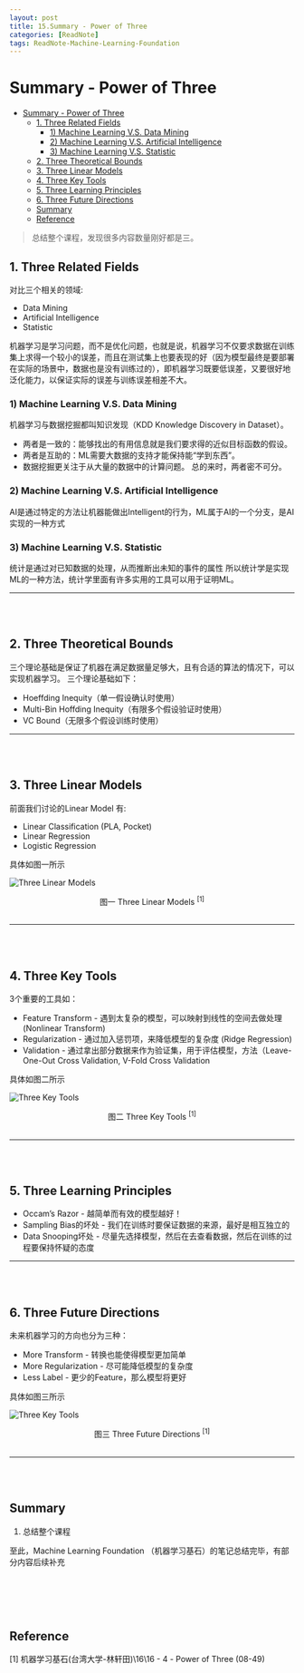 ```yaml
---
layout: post
title: 15.Summary - Power of Three
categories: [ReadNote]
tags: ReadNote-Machine-Learning-Foundation
---
```


# Summary - Power of Three
<!-- TOC depthFrom:1 depthTo:6 withLinks:1 updateOnSave:1 orderedList:0 -->

- [Summary - Power of Three](#summary-power-of-three)
	- [1. Three Related Fields](#1-three-related-fields)
		- [1) Machine Learning V.S. Data Mining](#1-machine-learning-vs-data-mining)
		- [2) Machine Learning V.S. Artificial Intelligence](#2-machine-learning-vs-artificial-intelligence)
		- [3) Machine Learning V.S. Statistic](#3-machine-learning-vs-statistic)
	- [2. Three Theoretical Bounds](#2-three-theoretical-bounds)
	- [3. Three Linear Models](#3-three-linear-models)
	- [4. Three Key Tools](#4-three-key-tools)
	- [5. Three Learning Principles](#5-three-learning-principles)
	- [6. Three Future Directions](#6-three-future-directions)
	- [Summary](#summary)
	- [Reference](#reference)

<!-- /TOC -->

> 总结整个课程，发现很多内容数量刚好都是三。

## 1. Three Related Fields
对比三个相关的领域:
- Data Mining
- Artificial Intelligence
- Statistic


机器学习是学习问题，而不是优化问题，也就是说，机器学习不仅要求数据在训练集上求得一个较小的误差，而且在测试集上也要表现的好（因为模型最终是要部署在实际的场景中，数据也是没有训练过的），即机器学习既要低误差，又要很好地泛化能力，以保证实际的误差与训练误差相差不大。

### 1) Machine Learning V.S. Data Mining
机器学习与数据挖掘都叫知识发现（KDD Knowledge Discovery in Dataset）。
- 两者是一致的：能够找出的有用信息就是我们要求得的近似目标函数的假设。
- 两者是互助的：ML需要大数据的支持才能保持能“学到东西”。
- 数据挖掘更关注于从大量的数据中的计算问题。
总的来时，两者密不可分。

### 2) Machine Learning V.S. Artificial Intelligence
AI是通过特定的方法让机器能做出Intelligent的行为，ML属于AI的一个分支，是AI实现的一种方式

### 3) Machine Learning V.S. Statistic
统计是通过对已知数据的处理，从而推断出未知的事件的属性
所以统计学是实现ML的一种方法，统计学里面有许多实用的工具可以用于证明ML。


------------------------------------------
</br>
</br>


## 2. Three Theoretical Bounds
三个理论基础是保证了机器在满足数据量足够大，且有合适的算法的情况下，可以实现机器学习。
三个理论基础如下：
- Hoeffding Inequity（单一假设确认时使用）
- Multi-Bin Hoffding Inequity（有限多个假设验证时使用）
- VC Bound（无限多个假设训练时使用）

------------------------------------------
</br>
</br>


## 3. Three Linear Models
前面我们讨论的Linear Model 有:
- Linear Classification (PLA, Pocket)
- Linear Regression
- Logistic Regression

具体如图一所示

![Three Linear Models](https://raw.githubusercontent.com/JasonDean-1/MarkdownPhoto/d3c8fe5c2f9329f339cd5577a6da9be9c5afacdb/MachineLearning/Machine%20Learning%20Foundation%20--%20Hsuan-Tien%20Lin%20in%20NTU/chapter15-1%20Three%20Linear%20Models.png)
<center> 图一 Three Linear Models <sup>[1]</sup></center>
</br>

------------------------------------------
</br>
</br>

## 4. Three Key Tools
3个重要的工具如：
- Feature Transform - 遇到太复杂的模型，可以映射到线性的空间去做处理 (Nonlinear Transform)
- Regularization - 通过加入惩罚项，来降低模型的复杂度 (Ridge Regression)
- Validation - 通过拿出部分数据来作为验证集，用于评估模型，方法（Leave-One-Out Cross Validation, V-Fold Cross Validation

具体如图二所示

![Three Key Tools](https://raw.githubusercontent.com/JasonDean-1/MarkdownPhoto/895d348fc9bd1a9a08b11926ca181de1fa8cfcde/MachineLearning/Machine%20Learning%20Foundation%20--%20Hsuan-Tien%20Lin%20in%20NTU/chapter15-2%20Three%20Key%20Tools.png)
<center> 图二 Three Key Tools <sup>[1]</sup></center>
</br>

------------------------------------------
</br>
</br>

## 5. Three Learning Principles
- Occam’s Razor - 越简单而有效的模型越好！
- Sampling Bias的坏处 - 我们在训练时要保证数据的来源，最好是相互独立的
- Data Snooping坏处 - 尽量先选择模型，然后在去查看数据，然后在训练的过程要保持怀疑的态度


------------------------------------------
</br>
</br>

## 6. Three Future Directions
未来机器学习的方向也分为三种：
- More Transform - 转换也能使得模型更加简单
- More Regularization - 尽可能降低模型的复杂度
- Less Label - 更少的Feature，那么模型将更好

具体如图三所示

![Three Key Tools](https://raw.githubusercontent.com/JasonDean-1/MarkdownPhoto/9cf0f34b806ade1492c029bfefc6ccbaf4dfc42c/MachineLearning/Machine%20Learning%20Foundation%20--%20Hsuan-Tien%20Lin%20in%20NTU/chapter15-3%20Three%20Future%20Directions.png)
<center> 图三 Three Future Directions <sup>[1]</sup></center>
</br>



------------------------------------------
</br>
</br>


## Summary
1. 总结整个课程

至此，Machine Learning Foundation （机器学习基石）的笔记总结完毕，有部分内容后续补充

</br></br>
----------------------------------

## Reference
[1] 机器学习基石(台湾大学-林轩田)\16\16 - 4 - Power of Three (08-49)
